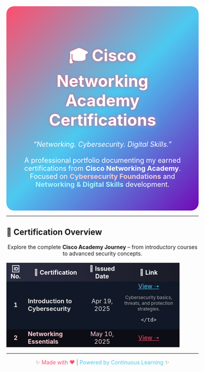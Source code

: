 <div align="center" style="background: linear-gradient(135deg, #ff4d6d, #4cc9f0, #7209b7); padding: 40px; border-radius: 20px; color: #fff;">

<h1 style="font-size:42px; text-shadow: 0 0 10px #ff4d6d, 0 0 20px #4cc9f0;">
  🎓 Cisco Networking Academy Certifications
</h1>

<p style="font-size:18px;">
  <em>“Networking. Cybersecurity. Digital Skills.”</em><br><br>
  A professional portfolio documenting my earned certifications from  
  <b>Cisco Networking Academy</b>.  
  Focused on <span style="color:#ffccd5;"><b>Cybersecurity Foundations</b></span> and  
  <span style="color:#a3f7ff;"><b>Networking & Digital Skills</b></span> development.  
</p>
</div>

---

## 🚀 Certification Overview

<p align="center">
  Explore the complete <b>Cisco Academy Journey</b> – from introductory courses to advanced security concepts.
</p>

<table align="center" style="border-collapse: collapse; border: none; width:90%;">
  <tr style="background: linear-gradient(90deg, #2b2d42, #1a1b26); color:#f8f9fa; text-align:center;">
    <th>🆔 No.</th>
    <th>📜 Certification</th>
    <th>📅 Issued Date</th>
    <th>🔗 Link</th>
  </tr>

  <tr style="background-color:#111827; color:#e0e0e0;">
    <td align="center"><b>1</b></td>
    <td><b>Introduction to Cybersecurity</b></td>
    <td align="center">Apr 19, 2025</td>
    <td align="center">
      <a <a href="https://www.credly.com/users/hamzah-al-shamsi" style="color:#4cc9f0;" target="_blank">View ➝</a>
      <p style="font-size:12px; color:#aaa;">Cybersecurity basics, threats, and protection strategies.


    </td>
  </tr>

  <tr style="background-color:#0d0d15; color:#ffccd5;">
    <td align="center"><b>2</b></td>
    <td><b>Networking Essentials</b></td>
    <td align="center">May 10, 2025</td>
    <td align="center">
      <a href="https://www.netacad.com/profile?&tab=badges" style="color:#ff4d6d;" target="_blank">View ➝</a>
    </td>
  </tr>
</table>

---

<p align="center" style="font-size:14px; color:#6c757d;">
  ✨ <span style="color:#ff4d6d;">Made with ❤️</span> | <span style="color:#4cc9f0;">Powered by Continuous Learning</span> ✨
</p>

